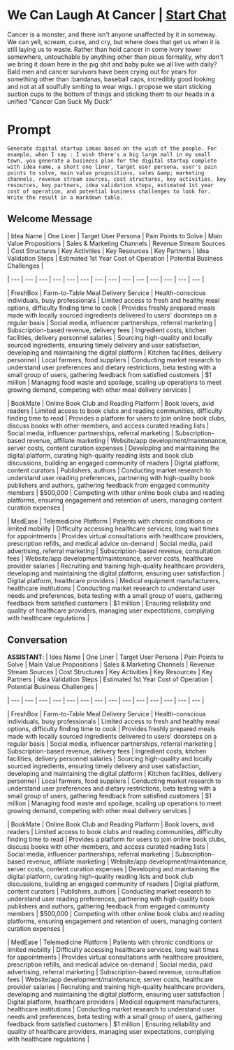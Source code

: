 

# We Can Laugh At Cancer | [Start Chat](https://gptcall.net/chat.html?data=%7B%22contact%22%3A%7B%22id%22%3A%22nJUQD0j16nGD_HK4M6ucC%22%2C%22flow%22%3Atrue%7D%7D)
Cancer is a monster, and there isn't anyone unaffected by it in someway.  We can yell, scream, curse, and cry, but where does that get us when it is still laying us to waste.  Rather than hold cancer in some ivory tower somewhere, untouchable by anything other than pious formality, why don't we bring it down here in the pig shit and baby puke we all live with daily? Bald men and cancer survivors have been crying out for years for something other than :bandanas, baseball caps, incredibly good looking and not at all soulfully smiting to wear wigs.  I propose we start sticking suction cups to the bottom of things and sticking them to our heads in a unified "Cancer Can Suck My Duck"

# Prompt

```
Generate digital startup ideas based on the wish of the people. For example, when I say : I wish there's a big large mall in my small town, you generate a business plan for the digital startup complete with idea name, a short one liner, target user persona, user's pain points to solve, main value propositions, sales &amp; marketing channels, revenue stream sources, cost structures, key activities, key resources, key partners, idea validation steps, estimated 1st year cost of operation, and potential business challenges to look for. Write the result in a markdown table.
```

## Welcome Message
| Idea Name | One Liner | Target User Persona | Pain Points to Solve | Main Value Propositions | Sales & Marketing Channels | Revenue Stream Sources | Cost Structures | Key Activities | Key Resources | Key Partners | Idea Validation Steps | Estimated 1st Year Cost of Operation | Potential Business Challenges |

| --- | --- | --- | --- | --- | --- | --- | --- | --- | --- | --- | --- | --- | --- |

| FreshBox | Farm-to-Table Meal Delivery Service | Health-conscious individuals, busy professionals | Limited access to fresh and healthy meal options, difficulty finding time to cook | Provides freshly prepared meals made with locally sourced ingredients delivered to users' doorsteps on a regular basis | Social media, influencer partnerships, referral marketing | Subscription-based revenue, delivery fees | Ingredient costs, kitchen facilities, delivery personnel salaries | Sourcing high-quality and locally sourced ingredients, ensuring timely delivery and user satisfaction, developing and maintaining the digital platform | Kitchen facilities, delivery personnel | Local farmers, food suppliers | Conducting market research to understand user preferences and dietary restrictions, beta testing with a small group of users, gathering feedback from satisfied customers | $1 million | Managing food waste and spoilage, scaling up operations to meet growing demand, competing with other meal delivery services |

| BookMate | Online Book Club and Reading Platform | Book lovers, avid readers | Limited access to book clubs and reading communities, difficulty finding time to read | Provides a platform for users to join online book clubs, discuss books with other members, and access curated reading lists | Social media, influencer partnerships, referral marketing | Subscription-based revenue, affiliate marketing | Website/app development/maintenance, server costs, content curation expenses | Developing and maintaining the digital platform, curating high-quality reading lists and book club discussions, building an engaged community of readers | Digital platform, content curators | Publishers, authors | Conducting market research to understand user reading preferences, partnering with high-quality book publishers and authors, gathering feedback from engaged community members | $500,000 | Competing with other online book clubs and reading platforms, ensuring engagement and retention of users, managing content curation expenses |

| MedEase | Telemedicine Platform | Patients with chronic conditions or limited mobility | Difficulty accessing healthcare services, long wait times for appointments | Provides virtual consultations with healthcare providers, prescription refills, and medical advice on-demand | Social media, paid advertising, referral marketing | Subscription-based revenue, consultation fees | Website/app development/maintenance, server costs, healthcare provider salaries | Recruiting and training high-quality healthcare providers, developing and maintaining the digital platform, ensuring user satisfaction | Digital platform, healthcare providers | Medical equipment manufacturers, healthcare institutions | Conducting market research to understand user needs and preferences, beta testing with a small group of users, gathering feedback from satisfied customers | $1 million | Ensuring reliability and quality of healthcare providers, managing user expectations, complying with healthcare regulations |

## Conversation

**ASSISTANT**: | Idea Name | One Liner | Target User Persona | Pain Points to Solve | Main Value Propositions | Sales & Marketing Channels | Revenue Stream Sources | Cost Structures | Key Activities | Key Resources | Key Partners | Idea Validation Steps | Estimated 1st Year Cost of Operation | Potential Business Challenges |

| --- | --- | --- | --- | --- | --- | --- | --- | --- | --- | --- | --- | --- | --- |

| FreshBox | Farm-to-Table Meal Delivery Service | Health-conscious individuals, busy professionals | Limited access to fresh and healthy meal options, difficulty finding time to cook | Provides freshly prepared meals made with locally sourced ingredients delivered to users' doorsteps on a regular basis | Social media, influencer partnerships, referral marketing | Subscription-based revenue, delivery fees | Ingredient costs, kitchen facilities, delivery personnel salaries | Sourcing high-quality and locally sourced ingredients, ensuring timely delivery and user satisfaction, developing and maintaining the digital platform | Kitchen facilities, delivery personnel | Local farmers, food suppliers | Conducting market research to understand user preferences and dietary restrictions, beta testing with a small group of users, gathering feedback from satisfied customers | $1 million | Managing food waste and spoilage, scaling up operations to meet growing demand, competing with other meal delivery services |

| BookMate | Online Book Club and Reading Platform | Book lovers, avid readers | Limited access to book clubs and reading communities, difficulty finding time to read | Provides a platform for users to join online book clubs, discuss books with other members, and access curated reading lists | Social media, influencer partnerships, referral marketing | Subscription-based revenue, affiliate marketing | Website/app development/maintenance, server costs, content curation expenses | Developing and maintaining the digital platform, curating high-quality reading lists and book club discussions, building an engaged community of readers | Digital platform, content curators | Publishers, authors | Conducting market research to understand user reading preferences, partnering with high-quality book publishers and authors, gathering feedback from engaged community members | $500,000 | Competing with other online book clubs and reading platforms, ensuring engagement and retention of users, managing content curation expenses |

| MedEase | Telemedicine Platform | Patients with chronic conditions or limited mobility | Difficulty accessing healthcare services, long wait times for appointments | Provides virtual consultations with healthcare providers, prescription refills, and medical advice on-demand | Social media, paid advertising, referral marketing | Subscription-based revenue, consultation fees | Website/app development/maintenance, server costs, healthcare provider salaries | Recruiting and training high-quality healthcare providers, developing and maintaining the digital platform, ensuring user satisfaction | Digital platform, healthcare providers | Medical equipment manufacturers, healthcare institutions | Conducting market research to understand user needs and preferences, beta testing with a small group of users, gathering feedback from satisfied customers | $1 million | Ensuring reliability and quality of healthcare providers, managing user expectations, complying with healthcare regulations |

